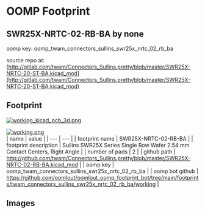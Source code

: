 # OOMP Footprint  
## SWR25X-NRTC-02-RB-BA  by none  
  
oomp key: oomp_twam_connectors_sullins_swr25x_nrtc_02_rb_ba  
  
source repo at: [http://gitlab.com/twam/Connectors_Sullins.pretty/blob/master/SWR25X-NRTC-20-ST-BA.kicad_mod](http://gitlab.com/twam/Connectors_Sullins.pretty/blob/master/SWR25X-NRTC-20-ST-BA.kicad_mod)  
## Footprint  
  
[![working_kicad_pcb_3d.png](working_kicad_pcb_3d_600.png)](working_kicad_pcb_3d.png)  
  
[![working.png](working_600.png)](working.png)  
| name | value | 
| --- | --- | 
| footprint name | SWR25X-NRTC-02-RB-BA | 
| footprint description | Sullins SWR25X Series Single Row Wafer 2.54 mm Contact Centers, Right Angle | 
| number of pads | 2 | 
| github path | http://github.com/twam/Connectors_Sullins.pretty/blob/master/SWR25X-NRTC-02-RB-BA.kicad_mod | 
| oomp key | oomp_twam_connectors_sullins_swr25x_nrtc_02_rb_ba | 
| oomp bot github | https://github.com/oomlout/oomlout_oomp_footprint_bot/tree/main/footprints/twam_connectors_sullins_swr25x_nrtc_02_rb_ba/working | 
## Images  
